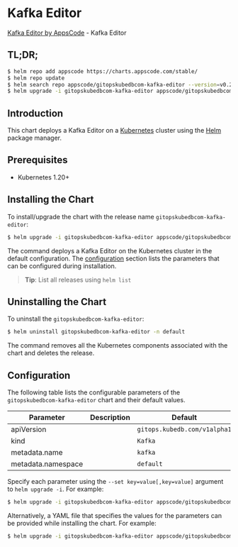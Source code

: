 # Kafka Editor

[Kafka Editor by AppsCode](https://appscode.com) - Kafka Editor

## TL;DR;

```bash
$ helm repo add appscode https://charts.appscode.com/stable/
$ helm repo update
$ helm search repo appscode/gitopskubedbcom-kafka-editor --version=v0.26.0
$ helm upgrade -i gitopskubedbcom-kafka-editor appscode/gitopskubedbcom-kafka-editor -n default --create-namespace --version=v0.26.0
```

## Introduction

This chart deploys a Kafka Editor on a [Kubernetes](http://kubernetes.io) cluster using the [Helm](https://helm.sh) package manager.

## Prerequisites

- Kubernetes 1.20+

## Installing the Chart

To install/upgrade the chart with the release name `gitopskubedbcom-kafka-editor`:

```bash
$ helm upgrade -i gitopskubedbcom-kafka-editor appscode/gitopskubedbcom-kafka-editor -n default --create-namespace --version=v0.26.0
```

The command deploys a Kafka Editor on the Kubernetes cluster in the default configuration. The [configuration](#configuration) section lists the parameters that can be configured during installation.

> **Tip**: List all releases using `helm list`

## Uninstalling the Chart

To uninstall the `gitopskubedbcom-kafka-editor`:

```bash
$ helm uninstall gitopskubedbcom-kafka-editor -n default
```

The command removes all the Kubernetes components associated with the chart and deletes the release.

## Configuration

The following table lists the configurable parameters of the `gitopskubedbcom-kafka-editor` chart and their default values.

|     Parameter      | Description |                 Default                 |
|--------------------|-------------|-----------------------------------------|
| apiVersion         |             | <code>gitops.kubedb.com/v1alpha1</code> |
| kind               |             | <code>Kafka</code>                      |
| metadata.name      |             | <code>kafka</code>                      |
| metadata.namespace |             | <code>default</code>                    |


Specify each parameter using the `--set key=value[,key=value]` argument to `helm upgrade -i`. For example:

```bash
$ helm upgrade -i gitopskubedbcom-kafka-editor appscode/gitopskubedbcom-kafka-editor -n default --create-namespace --version=v0.26.0 --set apiVersion=gitops.kubedb.com/v1alpha1
```

Alternatively, a YAML file that specifies the values for the parameters can be provided while
installing the chart. For example:

```bash
$ helm upgrade -i gitopskubedbcom-kafka-editor appscode/gitopskubedbcom-kafka-editor -n default --create-namespace --version=v0.26.0 --values values.yaml
```
